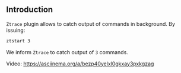 ## Introduction

`Ztrace` plugin allows to catch output of commands in background.
By issuing:

```zsh
ztstart 3
```

We inform `Ztrace` to catch output of `3` commands.

Video:
https://asciinema.org/a/bezp40yelxl0gkxay3pxkgzag

